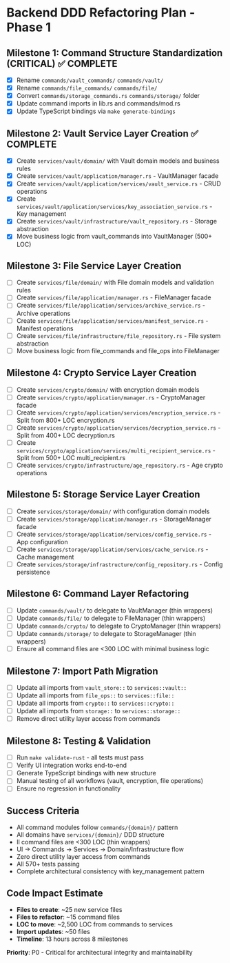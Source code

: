 # Backend DDD Refactoring Plan - Phase 1

## Milestone 1: Command Structure Standardization (CRITICAL) ✅ COMPLETE
- [x] Rename `commands/vault_commands/` `commands/vault/`
- [x] Rename `commands/file_commands/`  `commands/file/`
- [x] Convert `commands/storage_commands.rs`  `commands/storage/` folder
- [x] Update command imports in lib.rs and commands/mod.rs
- [x] Update TypeScript bindings via `make generate-bindings`

## Milestone 2: Vault Service Layer Creation ✅ COMPLETE
- [x] Create `services/vault/domain/` with Vault domain models and business rules
- [x] Create `services/vault/application/manager.rs` - VaultManager facade
- [x] Create `services/vault/application/services/vault_service.rs` - CRUD operations
- [x] Create `services/vault/application/services/key_association_service.rs` - Key management
- [x] Create `services/vault/infrastructure/vault_repository.rs` - Storage abstraction
- [x] Move business logic from vault_commands into VaultManager (500+ LOC)

## Milestone 3: File Service Layer Creation
- [ ] Create `services/file/domain/` with File domain models and validation rules
- [ ] Create `services/file/application/manager.rs` - FileManager facade
- [ ] Create `services/file/application/services/archive_service.rs` - Archive operations
- [ ] Create `services/file/application/services/manifest_service.rs` - Manifest operations
- [ ] Create `services/file/infrastructure/file_repository.rs` - File system abstraction
- [ ] Move business logic from file_commands and file_ops into FileManager

## Milestone 4: Crypto Service Layer Creation
- [ ] Create `services/crypto/domain/` with encryption domain models
- [ ] Create `services/crypto/application/manager.rs` - CryptoManager facade
- [ ] Create `services/crypto/application/services/encryption_service.rs` - Split from 800+ LOC encryption.rs
- [ ] Create `services/crypto/application/services/decryption_service.rs` - Split from 400+ LOC decryption.rs
- [ ] Create `services/crypto/application/services/multi_recipient_service.rs` - Split from 500+ LOC multi_recipient.rs
- [ ] Create `services/crypto/infrastructure/age_repository.rs` - Age crypto operations

## Milestone 5: Storage Service Layer Creation
- [ ] Create `services/storage/domain/` with configuration domain models
- [ ] Create `services/storage/application/manager.rs` - StorageManager facade
- [ ] Create `services/storage/application/services/config_service.rs` - App configuration
- [ ] Create `services/storage/application/services/cache_service.rs` - Cache management
- [ ] Create `services/storage/infrastructure/config_repository.rs` - Config persistence

## Milestone 6: Command Layer Refactoring
- [ ] Update `commands/vault/` to delegate to VaultManager (thin wrappers)
- [ ] Update `commands/file/` to delegate to FileManager (thin wrappers)
- [ ] Update `commands/crypto/` to delegate to CryptoManager (thin wrappers)
- [ ] Update `commands/storage/` to delegate to StorageManager (thin wrappers)
- [ ] Ensure all command files are <300 LOC with minimal business logic

## Milestone 7: Import Path Migration
- [ ] Update all imports from `vault_store::` to `services::vault::`
- [ ] Update all imports from `file_ops::` to `services::file::`
- [ ] Update all imports from `crypto::` to `services::crypto::`
- [ ] Update all imports from `storage::` to `services::storage::`
- [ ] Remove direct utility layer access from commands

## Milestone 8: Testing & Validation
- [ ] Run `make validate-rust` - all tests must pass
- [ ] Verify UI integration works end-to-end
- [ ] Generate TypeScript bindings with new structure
- [ ] Manual testing of all workflows (vault, encryption, file operations)
- [ ] Ensure no regression in functionality

## Success Criteria
- All command modules follow `commands/{domain}/` pattern
- All domains have `services/{domain}/` DDD structure
- ll command files are <300 LOC (thin wrappers)
- UI -> Commands -> Services -> Domain/Infrastructure flow
- Zero direct utility layer access from commands
- All 570+ tests passing
- Complete architectural consistency with key_management pattern

## Code Impact Estimate
- **Files to create**: ~25 new service files
- **Files to refactor**: ~15 command files
- **LOC to move**: ~2,500 LOC from commands to services
- **Import updates**: ~50 files
- **Timeline**: 13 hours across 8 milestones

**Priority**: P0 - Critical for architectural integrity and maintainability